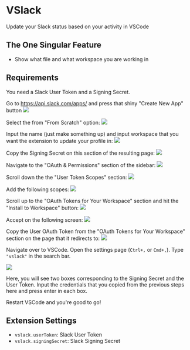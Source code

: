 # VSlack

Update your Slack status based on your activity in VSCode

## The One Singular Feature

- Show what file and what workspace you are working in

## Requirements

You need a Slack User Token and a Signing Secret.

Go to https://api.slack.com/apps/ and press that shiny "Create New App" button
![](https://cloud-izu52zfib-hack-club-bot.vercel.app/0image.png)

Select the from "From Scratch" option:
![](https://cloud-fwxcwxvaq-hack-club-bot.vercel.app/0image.png)

Input the name (just make something up) and input workspace that you want the extension to update your profile in: 
![](https://cloud-fwxcwxvaq-hack-club-bot.vercel.app/1image.png)

Copy the Signing Secret on this section of the resulting page:
![](https://cloud-fwxcwxvaq-hack-club-bot.vercel.app/2image.png)

Navigate to the "OAuth & Permissions" section of the sidebar:
![](https://cloud-fwxcwxvaq-hack-club-bot.vercel.app/3image.png)

Scroll down the the "User Token Scopes" section:
![](https://cloud-fwxcwxvaq-hack-club-bot.vercel.app/4image.png)

Add the following scopes:
![](https://cloud-fwxcwxvaq-hack-club-bot.vercel.app/5image.png)

Scroll up to the "OAuth Tokens for Your Workspace" section and hit the "Install to Workspace" button:
![](https://cloud-fwxcwxvaq-hack-club-bot.vercel.app/6image.png)

Accept on the following screen:
![](https://cloud-fwxcwxvaq-hack-club-bot.vercel.app/7image.png)

Copy the User OAuth Token from the "OAuth Tokens for Your Workspace" section on the page that it redirects to:
![](https://cloud-fwxcwxvaq-hack-club-bot.vercel.app/8image.png)


Navigate over to VSCode. Open the settings page (`Ctrl+,` or `Cmd+,`). Type `"vslack"` in the search bar.

![](https://cloud-mpx2npspn-hack-club-bot.vercel.app/0image.png)

Here, you will see two boxes corresponding to the Signing Secret and the User Token. Input the credentials that you copied from the previous steps here and press enter in each box.

Restart VSCode and you're good to go!

## Extension Settings

* `vslack.userToken`: Slack User Token
* `vslack.signingSecret`: Slack Signing Secret


